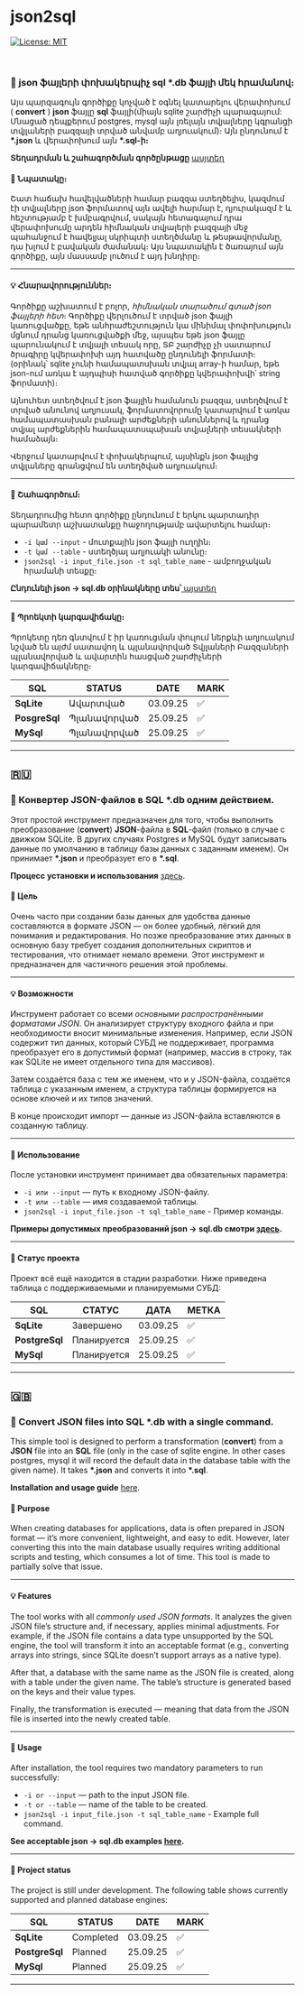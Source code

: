# json2sql

[![License: MIT](https://img.shields.io/badge/License-MIT-yellow.svg)](https://opensource.org/licenses/MIT)

<br>

### :toolbox: json ֆայլերի փոխակերպիչ sql *.db ֆայլի մեկ հրամանով։

Այս պարզագույն գործիքը կոչված է օգնել կատարելու վերափոխում ( **convert** ) **json** ֆայլը **sql** ֆայլի(միայն sqlite շարժիչի պարագայում: Մնացած դեպքերում postgres, mysql այն լռելայն տվյալները կգրանցի տվյլաների բազզայի տրված անվամբ աղյուակում)։ Այն ընդունում է **\*.json** և վերափոխում այն **\*.sql-ի։**

**Տեղադրման և շահագործման գործընթացը** [ասյտեղ](docs/INSTALL_AM.md)

#### :pushpin: Նպատակը։

Շատ հաճախ հավելվածների համար բազզա ստեղծելիս, կազմում էի տվյալները json ֆորմատով այն ավելի հարմար է, դյուրակազմ է և հեշտությամբ է խմբագրվում, սակայն հետագայում դրա վերափոխումը արդեն հիմնական տվյալերի բազզայի մեջ պահանջում է հավելյալ սկրիպտի ստեղծմանը և թեսթավորմանը, դա խլում է բավական ժամանակ։ Այս նպատակին է ծառայում այն գործիքը, այն մասսամբ լուծում է այդ խնդիրը։

---

#### :bulb: Հնարավորություններ։

Գործիքը աշխատում է բոլոր, *հիմնական տարածում գտած json ֆայլերի հետ*։ Գործիքը վերլուծում է տրված json ֆայլի կառուցվածքը, եթե անհրաժեշտություն կա մինիմալ փոփոխություն մցնում դրանց կառուցվածքի մեջ, այսպես եթե json ֆայլը պարունակում է տվյալի տեսակ որը, ՏԲ շարժիչը չի սատարում ծրագիրը կվերափոխի այդ հատվածը ընդունելի ֆորմատի։ (օրինակ՝ sqlite չունի համապատսխան տվյալ array-ի համար, եթե json-ում առկա է այդպիսի հատված գործիքը կվերափոխվի՝ string ֆորմատի)։

Այնուհետ ստեղծվում է json ֆայլին համանուն բազզա, ստեղծվում է տրված անունով աղյուսակ, ֆորմատովորումը կատարվում է առկա համապատասխան բանալի արժեքների անուններով և դրանց տվյալ արժեքներին համապատսպախան տվյալների տեսակների համաձայն։

Վերջում կատարվում է փոխակերպում, այսինքն json ֆայլից տվյլաները գրանցվում են ստեղծված աղյուակում։

---

#### :paperclip: Շահագործում։

Տեղադրումից հետո գործիքը ընդունում է երկու պարտադիր պարամետր աշխատանքը հաջողությամբ ավարտելու համար։

* `-i կամ --input` - մուտքային json ֆայլի ուղղին։
* `-t կամ --table` - ստեղծյալ աղյուակի անունը։
* `json2sql -i input_file.json -t sql_table_name` - ամբողջական հրամանի տեսքը։

**Ընդունելի  json -> sql.db օրինակները տես՝**[ այստեղ](docs/REFERANCES.md)

---

#### :triangular_flag_on_post: Պրոեկտի կարգավիճակը։

Պրոկետը դեռ գնտվում է իր կառուցման փուլում ներքևի աղյուակում նշված են այժմ սատավող և պլանավորված Տվյլաների Բազզաների պլանավորված և ավարտին հասցված շարժիչների կարգավիճակները։

SQL | STATUS | DATE | MARK |
---- | ---- | ---- | ---- |
**SqLite** | Ավարտված | 03.09.25 |  :white_check_mark: |
**PosgreSql** | Պլանավորված | 25.09.25 | :white_check_mark: |
**MySql** | Պլանավորված | 25.09.25 | :white_check_mark: |

---

## 🇷🇺

### :toolbox: Конвертер JSON-файлов в SQL \*.db одним действием.

Этот простой инструмент предназначен для того, чтобы выполнить преобразование (**convert**) **JSON**-файла в **SQL**-файл (только в случае с движком SQLite. В других случаях Postgres и MySQL будут записывать данные по умолчанию в таблицу базы данных с заданным именем). Он принимает **\*.json** и преобразует его в **\*.sql**.

**Процесс установки и использования** [здесь](docs/INSTALL_RU.md).

#### :pushpin: Цель

Очень часто при создании базы данных для удобства данные составляются в формате JSON — он более удобный, лёгкий для понимания и редактирования. Но позже преобразование этих данных в основную базу требует создания дополнительных скриптов и тестирования, что отнимает немало времени. Этот инструмент и предназначен для частичного решения этой проблемы.

---

#### :bulb: Возможности

Инструмент работает со всеми *основными распространёнными форматами JSON*. Он анализирует структуру входного файла и при необходимости вносит минимальные изменения. Например, если JSON содержит тип данных, который СУБД не поддерживает, программа преобразует его в допустимый формат (например, массив в строку, так как SQLite не имеет отдельного типа для массивов).

Затем создаётся база с тем же именем, что и у JSON-файла, создаётся таблица с указанным именем, а структура таблицы формируется на основе ключей и их типов значений.

В конце происходит импорт — данные из JSON-файла вставляются в созданную таблицу.

---

#### :paperclip: Использование

После установки инструмент принимает два обязательных параметра:

* `-i или --input` — путь к входному JSON-файлу.
* `-t или --table` — имя создаваемой таблицы.
* `json2sql -i input_file.json -t sql_table_name` - Пример команды.

**Примеры допустимых преобразований json → sql.db смотри [здесь](docs/REFERANCES.md).**

---

#### :triangular_flag_on_post: Статус проекта

Проект всё ещё находится в стадии разработки. Ниже приведена таблица с поддерживаемыми и планируемыми СУБД:

 SQL | СТАТУС | ДАТА | МЕТКА |
 ---- | ---- | -------- | ---- |
 **SqLite**     | Завершено   | 03.09.25 | :white_check_mark: |
 **PostgreSql** | Планируется | 25.09.25 | :white_check_mark: |
 **MySql**      | Планируется | 25.09.25 | :white_check_mark: |

---

## 🇬🇧

### :toolbox: Convert JSON files into SQL \*.db with a single command.

This simple tool is designed to perform a transformation (**convert**) from a **JSON** file into an **SQL**  file (only in the case of sqlite engine. In other cases postgres, mysql it will record the default data in the database table with the given name). It takes **\*.json** and converts it into **\*.sql**.

**Installation and usage guide** [here](docs/INSTALL_EN.md).

#### :pushpin: Purpose

When creating databases for applications, data is often prepared in JSON format — it’s more convenient, lightweight, and easy to edit. However, later converting this into the main database usually requires writing additional scripts and testing, which consumes a lot of time. This tool is made to partially solve that issue.

---

#### :bulb: Features

The tool works with all *commonly used JSON formats*. It analyzes the given JSON file’s structure and, if necessary, applies minimal adjustments. For example, if the JSON file contains a data type unsupported by the SQL engine, the tool will transform it into an acceptable format (e.g., converting arrays into strings, since SQLite doesn’t support arrays as a native type).

After that, a database with the same name as the JSON file is created, along with a table under the given name. The table’s structure is generated based on the keys and their value types.

Finally, the transformation is executed — meaning that data from the JSON file is inserted into the newly created table.

---

#### :paperclip: Usage

After installation, the tool requires two mandatory parameters to run successfully:

* `-i or --input` — path to the input JSON file.
* `-t or --table` — name of the table to be created.
* `json2sql -i input_file.json -t sql_table_name` - Example full command.

**See acceptable json → sql.db examples [here](docs/REFERANCES.md).**

---

#### :triangular_flag_on_post: Project status

The project is still under development. The following table shows currently supported and planned database engines:

 SQL | STATUS | DATE | MARK |
 -------------- | ---- | ---- | ---- |
 **SqLite**     | Completed | 03.09.25 | :white_check_mark: |
 **PostgreSql** | Planned   | 25.09.25 | :white_check_mark: |
 **MySql**      | Planned   | 25.09.25 | :white_check_mark: |

---